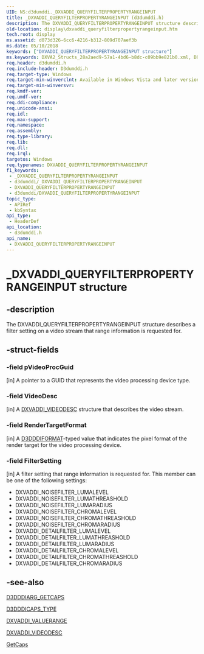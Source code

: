 ```yaml
---
UID: NS:d3dumddi._DXVADDI_QUERYFILTERPROPERTYRANGEINPUT
title: _DXVADDI_QUERYFILTERPROPERTYRANGEINPUT (d3dumddi.h)
description: The DXVADDI_QUERYFILTERPROPERTYRANGEINPUT structure describes a filter setting on a video stream that range information is requested for.
old-location: display\dxvaddi_queryfilterpropertyrangeinput.htm
tech.root: display
ms.assetid: d073d326-6cc6-4216-b312-809d707aef3b
ms.date: 05/10/2018
keywords: ["DXVADDI_QUERYFILTERPROPERTYRANGEINPUT structure"]
ms.keywords: DXVA2_Structs_28a2aed9-57a1-4bd6-b8dc-c09bb9e821b0.xml, DXVADDI_QUERYFILTERPROPERTYRANGEINPUT, DXVADDI_QUERYFILTERPROPERTYRANGEINPUT structure [Display Devices], _DXVADDI_QUERYFILTERPROPERTYRANGEINPUT, d3dumddi/DXVADDI_QUERYFILTERPROPERTYRANGEINPUT, display.dxvaddi_queryfilterpropertyrangeinput
req.header: d3dumddi.h
req.include-header: D3dumddi.h
req.target-type: Windows
req.target-min-winverclnt: Available in Windows Vista and later versions of the Windows operating systems.
req.target-min-winversvr: 
req.kmdf-ver: 
req.umdf-ver: 
req.ddi-compliance: 
req.unicode-ansi: 
req.idl: 
req.max-support: 
req.namespace: 
req.assembly: 
req.type-library: 
req.lib: 
req.dll: 
req.irql: 
targetos: Windows
req.typenames: DXVADDI_QUERYFILTERPROPERTYRANGEINPUT
f1_keywords:
 - _DXVADDI_QUERYFILTERPROPERTYRANGEINPUT
 - d3dumddi/_DXVADDI_QUERYFILTERPROPERTYRANGEINPUT
 - DXVADDI_QUERYFILTERPROPERTYRANGEINPUT
 - d3dumddi/DXVADDI_QUERYFILTERPROPERTYRANGEINPUT
topic_type:
 - APIRef
 - kbSyntax
api_type:
 - HeaderDef
api_location:
 - d3dumddi.h
api_name:
 - DXVADDI_QUERYFILTERPROPERTYRANGEINPUT
---
```


# _DXVADDI_QUERYFILTERPROPERTYRANGEINPUT structure


## -description

The DXVADDI_QUERYFILTERPROPERTYRANGEINPUT structure describes a filter setting on a video stream that range information is requested for.

## -struct-fields

### -field pVideoProcGuid

[in] A pointer to a GUID that represents the video processing device type.

### -field VideoDesc

[in] A <a href="/windows-hardware/drivers/ddi/d3dumddi/ns-d3dumddi-_dxvaddi_videodesc">DXVADDI_VIDEODESC</a> structure that describes the video stream.

### -field RenderTargetFormat

[in] A <a href="/windows-hardware/drivers/ddi/d3dukmdt/ne-d3dukmdt-_d3dddiformat">D3DDDIFORMAT</a>-typed value that indicates the pixel format of the render target for the video processing device.

### -field FilterSetting

[in] A filter setting that range information is requested for. This member can be one of the following settings:

<ul>
<li>
DXVADDI_NOISEFILTER_LUMALEVEL

</li>
<li>
DXVADDI_NOISEFILTER_LUMATHREASHOLD

</li>
<li>
DXVADDI_NOISEFILTER_LUMARADIUS

</li>
<li>
DXVADDI_NOISEFILTER_CHROMALEVEL

</li>
<li>
DXVADDI_NOISEFILTER_CHROMATHREASHOLD

</li>
<li>
DXVADDI_NOISEFILTER_CHROMARADIUS

</li>
<li>
DXVADDI_DETAILFILTER_LUMALEVEL

</li>
<li>
DXVADDI_DETAILFILTER_LUMATHREASHOLD

</li>
<li>
DXVADDI_DETAILFILTER_LUMARADIUS

</li>
<li>
DXVADDI_DETAILFILTER_CHROMALEVEL

</li>
<li>
DXVADDI_DETAILFILTER_CHROMATHREASHOLD

</li>
<li>
DXVADDI_DETAILFILTER_CHROMARADIUS

</li>
</ul>

## -see-also

<a href="/windows-hardware/drivers/ddi/d3dumddi/ns-d3dumddi-_d3dddiarg_getcaps">D3DDDIARG_GETCAPS</a>



<a href="/windows-hardware/drivers/ddi/d3dumddi/ne-d3dumddi-_d3dddicaps_type">D3DDDICAPS_TYPE</a>



<a href="/windows-hardware/drivers/ddi/d3dumddi/ns-d3dumddi-_dxvaddi_valuerange">DXVADDI_VALUERANGE</a>



<a href="/windows-hardware/drivers/ddi/d3dumddi/ns-d3dumddi-_dxvaddi_videodesc">DXVADDI_VIDEODESC</a>



<a href="/windows-hardware/drivers/ddi/d3dumddi/nc-d3dumddi-pfnd3dddi_getcaps">GetCaps</a>